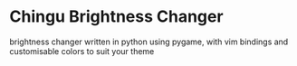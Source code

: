 # Chingu Brightness Changer

brightness changer written in python using pygame, with vim bindings
 and customisable colors to suit your theme
